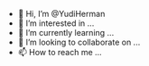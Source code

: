 - 👋 Hi, I’m @YudiHerman
- 👀 I’m interested in ...
- 🌱 I’m currently learning ...
- 💞️ I’m looking to collaborate on ...
- 📫 How to reach me ...

<!---
YudiHerman/YudiHerman is a ✨ special ✨ repository because its `README.md` (this file) appears on your GitHub profile.
You can click the Preview link to take a look at your changes.
--->
